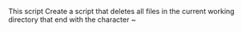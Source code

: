 This script Create a script that deletes all files in the current working directory that end with the character ~
